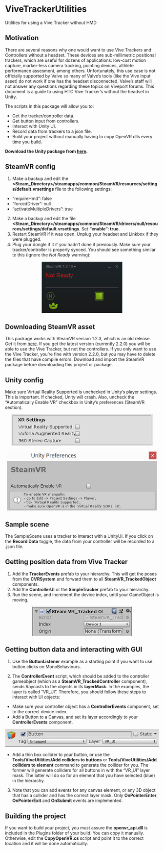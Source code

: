 # ViveTrackerUtilities
Utilities for using a Vive Tracker without HMD


## Motivation
There are several reasons  why one  would want to use Vive Trackers and Controllers without a headset. These devices are sub-millimetric positional trackers, which are useful for dozens of applications: low-cost motion capture, marker-less camera tracking, pointing devices, althlete performance assesment, among others.
Unfortunately, this use case is  not officially supported by Valve so many of Valve’s tools (like the Vive Input asset) do not work if one has the headset disconnected. Valve’s staff will not answer any questions regarding these topics on Viveport forums. 
This document is a guide to using HTC Vive Tracker’s without the headset in Unity. 

The scripts in this package will allow you to:
* Get the tracker/controller data.
* Get button input from controllers.
* Interact with Unity UI.
* Record data from trackers to a json file.
* Build your project without manually having to copy OpenVR dlls every time you build. 

__Download the Unity package from [here](https://github.com/sergiobd/ViveTrackerUtilities).__

## SteamVR config
1.	Make a backup and edit the **<Steam_Directory>/steamapps/common/SteamVR/resources/settings/default.vrsettings** file to the following settings:

* “requireHmd”: false
* “forcedDriver”: null
* “activateMultipleDrivers”: true
2.	Make a backup and edit the file **<Steam_Directory>/steamapps/common/SteamVR/drivers/null/resources/settings/default.vrsettings**. Set **“enable”: true**.
3.	Restart SteamVR if it was open. Unplug your headset and Linkbox if they were plugged.
4.	Plug your dongle if it if you hadn’t done it previously. Make sure your tracker/controller is properly synced. You should see something similar to this (ignore the *Not Ready* warning):

<p align="center">
  <img src="/DocImages/Tracker_SteamVR.png">
</p>
 
## Downloading SteamVR asset
This package works with SteamVR version 1.2.3, which is an old release. Get it from [here](https://github.com/ValveSoftware/steamvr_unity_plugin/releases/tag/1.2.3). If you get the latest version (currently 2.2.0) you will be able to use the Vive Tracker, but not the controllers. If you only want to use the Vive Tracker, you’re fine with version 2.2.0, but you may have to delete the files that have compile errors. 
Download and import the SteamVR package before downloading this project or package.

## Unity config
Make sure Virtual Reality Supported is unchecked in Unity’s player settings. This is important. If checked, Unity will crash. Also, uncheck the “Automatically Enable VR” checkbox in Unity’s preferences (SteamVR section).

<p align="center">
  <img src="/DocImages/XRSettings.png">
</p>

<p align="center">
  <img src="/DocImages/UnityPrefs.png">
</p>
 
## Sample scene
The SampleScene uses a tracker to interact with a UnityUI. If you click on the **Record Data** toggle, the data from your controller will be recorded to a .json file.

## Getting position data from Vive Tracker

1.	Add the **TrackerEvents** prefab to your hierarchy. This will get the poses from the **CVRSystem** and forward them to all **SteamVR_TrackedObject** components.
2.	Add the **ControllerUI** or the **SimpleTracker** prefab to your hierarchy.
3.	Run the scene, and increment the device index, until your GameObject is moving.

<p align="center">
  <img src="/DocImages/TrackedObject.png">
</p>
 

## Getting button data and interacting with GUI
1.	Use the **ButtonListener** example as a starting point if you want to use button clicks on MonoBehaviours.

2.	The **ControllerEvent** script, which should be added to the controller gameobject  (which as a **SteamVR_TrackedController** component), sends Raycasts  to the objects in its **layerMask**. In the examples, the layer is called “VR_UI”. Therefore, you should follow these steps to interact with UI objects:
* Make sure your controller object has a **ControllerEvents** component, set to the correct device index.
* Add a Button to a Canvas, and set its layer accordingly to your **ControllerEvents** component.

<p align="center">
  <img src="/DocImages/Button.png">
</p>
 

* Add a thin box collider to your button, or use the **Tools/ViveUtilities/Add colliders to buttons** or **Tools/ViveUtilities/Add colliders to element** command to generate the collider for you. The former will generate colliders for all buttons in with the “VR_UI” layer mask. The latter will do so for an element that you have selected (blue) in the hierarchy.

3.	Note that you can add events for any canvas element, or any 3D object that has a collider and has the correct layer mask. Only **OnPointerEnter**, **OnPointerExit** and **OnSubmit** events are implemented.

## Building the project
If you want to build your project, you must assure the **openvr_api.dll** is included in the Plugins folder of your build. You can copy it manually. Otherwise, edit the **CopyOpenVR.cs** script and point it to the correct location and it will be done automatically. 
